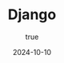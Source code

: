 ---
title: 'Django'
synopsis: 'Django is een hoogwaardig, open-source webframework dat is geschreven in Python.'
date: 2024-10-10
author:
  name: 'Jordan Bergmans'
  avatarUrl: '/assets/avatars/john-doe.png'
  socials: # Add social media links -> If you don't have any, place an empty string ''
    website: ''
    linkedin: 'https://www.linkedin.com/in/jordan-bergmans-991a51292/'
    github: 'https://github.com/Bergmansjordan'
thumbnailUrl: '/assets/example-image.jpg'
head:
  - - meta
    - name: description
      content: 'Django is een hoogwaardig, open-source webframework dat is geschreven in Python.' # Add a description of the article
  - - meta
    - name: keywords
      content: 'back-end development static-site-generator ssg javascript' # Add keywords related to the article
---